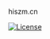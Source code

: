 

hiszm.cn

[![License](https://img.shields.io/github/license/dmego/home.github.io.svg)](/LICENSE)


